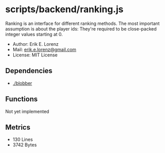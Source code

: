 # scripts/backend/ranking.js


Ranking is an interface for different ranking methods. The most important
assumption is about the player ids: They're required to be close-packed
integer values starting at 0.

* Author: Erik E. Lorenz 
* Mail: <erik.e.lorenz@gmail.com>
* License: MIT License


## Dependencies

* <a href="./blobber.html">./blobber</a>

## Functions

Not yet implemented

## Metrics

* 130 Lines
* 3742 Bytes

